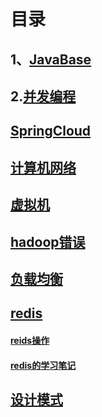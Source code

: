 # 目录

## 1、[JavaBase](/ToWork/JavaBase.md)

## 2.[并发编程](ToWork\并发编程.md)

## [SpringCloud](/ToWork/SpringCloud.md)

## [计算机网络](/ToWork/计算机网络.md)

## [虚拟机](/ToWork/虚拟机.md)

## [hadoop错误](/ToWork/hadoop/做hadoop集群时的错误.md)

## [负载均衡](/ToWork/redis操作.md)

## [redis](/ToWork/redis的面试.md)

#### 				 [reids操作](/ToWork/redis/redis操作.md)

#### 				 [redis的学习笔记](/ToWork/redis/Redis学习笔记.md)

## [设计模式](/ToWork/设计模式.md)


